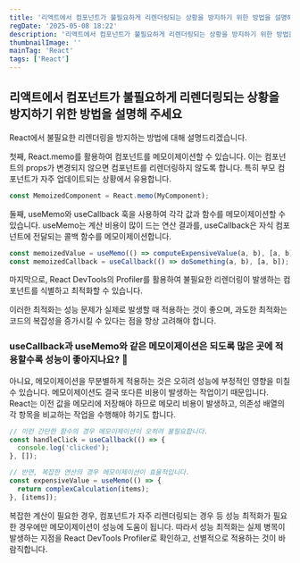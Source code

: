 ```yaml
---
title: '리액트에서 컴포넌트가 불필요하게 리렌더링되는 상황을 방지하기 위한 방법을 설명해 주세요'
regDate: '2025-05-08 18:22'
description: '리액트에서 컴포넌트가 불필요하게 리렌더링되는 상황을 방지하기 위한 방법을 설명해 주세요'
thumbnailImage: ''
mainTag: 'React'
tags: ['React']
---
```


## 리액트에서 컴포넌트가 불필요하게 리렌더링되는 상황을 방지하기 위한 방법을 설명해 주세요

React에서 불필요한 리렌더링을 방지하는 방법에 대해 설명드리겠습니다.

첫째, React.memo를 활용하여 컴포넌트를 메모이제이션할 수 있습니다. 이는 컴포넌트의 props가 변경되지 않으면 컴포넌트를 리렌더링하지 않도록 합니다. 특히 부모 컴포넌트가 자주 업데이트되는 상황에서 유용합니다.

```js
const MemoizedComponent = React.memo(MyComponent);
```

둘째, useMemo와 useCallback 훅을 사용하여 각각 값과 함수를 메모이제이션할 수 있습니다. useMemo는 계산 비용이 많이 드는 연산 결과를, useCallback은 자식 컴포넌트에 전달되는 콜백 함수를 메모이제이션합니다.

```js
const memoizedValue = useMemo(() => computeExpensiveValue(a, b), [a, b]);
const memoizedCallback = useCallback(() => doSomething(a, b), [a, b]);
```

마지막으로, React DevTools의 Profiler를 활용하여 불필요한 리렌더링이 발생하는 컴포넌트를 식별하고 최적화할 수 있습니다.

이러한 최적화는 성능 문제가 실제로 발생할 때 적용하는 것이 좋으며, 과도한 최적화는 코드의 복잡성을 증가시킬 수 있다는 점을 항상 고려해야 합니다.

### useCallback과 useMemo와 같은 메모이제이션은 되도록 많은 곳에 적용할수록 성능이 좋아지나요? 🤔

아니요, 메모이제이션을 무분별하게 적용하는 것은 오히려 성능에 부정적인 영향을 미칠 수 있습니다. 메모이제이션도 결국 또다른 비용이 발생하는 작업이기 때문입니다. React는 이전 값을 메모리에 저장해야 하므로 메모리 비용이 발생하고, 의존성 배열의 각 항목을 비교하는 작업을 수행해야 하기도 합니다.

```js
// 이런 간단한 함수의 경우 메모이제이션이 오히려 불필요합니다.
const handleClick = useCallback(() => {
  console.log('clicked');
}, []);

// 반면, 복잡한 연산의 경우 메모이제이션이 효율적입니다.
const expensiveValue = useMemo(() => {
  return complexCalculation(items);
}, [items]);
```

복잡한 계산이 필요한 경우, 컴포넌트가 자주 리렌더링되는 경우 등 성능 최적화가 필요한 경우에만 메모이제이션이 성능에 도움이 됩니다. 따라서 성능 최적화는 실제 병목이 발생하는 지점을 React DevTools Profiler로 확인하고, 선별적으로 적용하는 것이 바람직합니다.